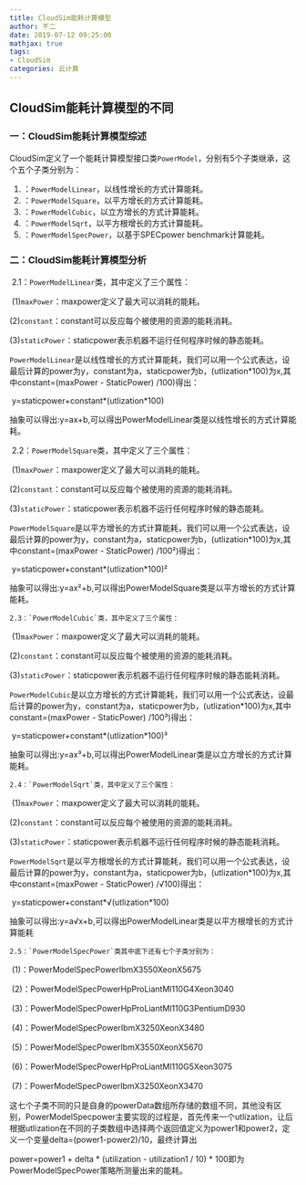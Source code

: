 ```yaml
---
title: CloudSim能耗计算模型
author: 不二
date: 2019-07-12 09:25:00
mathjax: true
tags: 
- CloudSim
categories: 云计算
---
```


## CloudSim能耗计算模型的不同

### 一：CloudSim能耗计算模型综述

CloudSim定义了一个能耗计算模型接口类`PowerModel`，分别有5个子类继承，这个五个子类分别为：

1. ：`PowerModelLinear`，以线性增长的方式计算能耗。
2. ：`PowerModelSquare`，以平方增长的方式计算能耗。
3. ：`PowerModelCubic`，以立方增长的方式计算能耗。
4. ：`PowerModelSqrt`，以平方根增长的方式计算能耗。
5. ：`PowerModelSpecPower`，以基于SPECpower benchmark计算能耗。


### 二：CloudSim能耗计算模型分析

​	2.1：`PowerModelLinear`类，其中定义了三个属性：

​		(1)`maxPower`：maxpower定义了最大可以消耗的能耗。

​		(2)`constant`：constant可以反应每个被使用的资源的能耗消耗。

​		(3)`staticPower`：staticpower表示机器不运行任何程序时候的静态能耗。

​	`PowerModelLinear`是以线性增长的方式计算能耗，我们可以用一个公式表达，设最后计算的power为y，constant为a，staticpower为b，(utlization*100)为x,其中constant=(maxPower - StaticPower) /100)得出：

​	y=staticpower+constant*(utlization*100)

​	抽象可以得出:y=ax+b,可以得出PowerModelLinear类是以线性增长的方式计算能耗。

​	2.2：`PowerModelSquare`类，其中定义了三个属性：

​		(1)`maxPower`：maxpower定义了最大可以消耗的能耗。

​		(2)`constant`：constant可以反应每个被使用的资源的能耗消耗。

​		(3)`staticPower`：staticpower表示机器不运行任何程序时候的静态能耗。

​	`PowerModelSquare`是以平方增长的方式计算能耗，我们可以用一个公式表达，设最后计算的power为y，constant为a，staticpower为b，(utlization*100)为x,其中constant=(maxPower - StaticPower) /100²)得出：

​	y=staticpower+constant*(utlization*100)²

​	抽象可以得出:y=ax²+b,可以得出PowerModelSquare类是以平方增长的方式计算能耗。

 	2.3：`PowerModelCubic`类，其中定义了三个属性：

​		(1)`maxPower`：maxpower定义了最大可以消耗的能耗。

​		(2)`constant`：constant可以反应每个被使用的资源的能耗消耗。

​		(3)`staticPower`：staticpower表示机器不运行任何程序时候的静态能耗消耗。

​	`PowerModelCubic`是以立方增长的方式计算能耗，我们可以用一个公式表达，设最后计算的power为y，constant为a，staticpower为b，(utlization*100)为x,其中constant=(maxPower - StaticPower) /100³)得出：

​	y=staticpower+constant*(utlization*100)³

​	抽象可以得出:y=ax³+b,可以得出PowerModelLinear类是以立方增长的方式计算能耗。

 	2.4：`PowerModelSqrt`类，其中定义了三个属性：

​		(1)`maxPower`：maxpower定义了最大可以消耗的能耗。

​		(2)`constant`：constant可以反应每个被使用的资源的能耗消耗。

​		(3)`staticPower`：staticpower表示机器不运行任何程序时候的静态能耗消耗。

​	`PowerModelSqrt`是以平方根增长的方式计算能耗，我们可以用一个公式表达，设最后计算的power为y，constant为a，staticpower为b，(utlization*100)为x,其中constant=(maxPower - StaticPower) /√100)得出：

​	y=staticpower+constant*√(utlization*100)

​	抽象可以得出:y=a√x+b,可以得出PowerModelLinear类是以平方根增长的方式计算能耗

 	2.5：`PowerModelSpecPower`类其中底下还有七个子类分别为：

​		(1)：PowerModelSpecPowerIbmX3550XeonX5675

​		(2)：PowerModelSpecPowerHpProLiantMl110G4Xeon3040

​		(3)：PowerModelSpecPowerHpProLiantMl110G3PentiumD930

​		(4)：PowerModelSpecPowerIbmX3250XeonX3480

​		(5)：PowerModelSpecPowerIbmX3550XeonX5670

​		(6)：PowerModelSpecPowerHpProLiantMl110G5Xeon3075

​		(7)：PowerModelSpecPowerIbmX3250XeonX3470

​	这七个子类不同的只是自身的powerData数组所存储的数组不同，其他没有区别，PowerModelSpecpower主要实现的过程是，首先传来一个utlization，让后根据utlization在不同的子类数组中选择两个返回值定义为power1和power2，定义一个变量delta=(power1-power2)/10，最终计算出

power=power1 + delta * (utilization - utilization1 / 10) * 100即为PowerModelSpecPower策略所测量出来的能耗。
